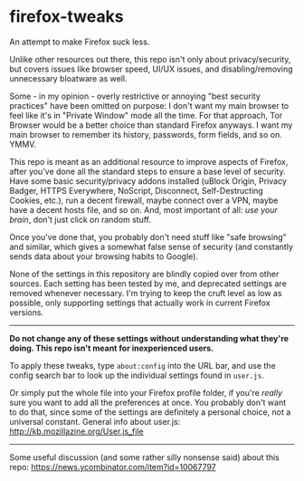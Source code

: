 # firefox-tweaks
An attempt to make Firefox suck less. 

Unlike other resources out there, this repo isn't only about privacy/security, but covers issues like browser speed, UI/UX issues, and disabling/removing unnecessary bloatware as well.

Some - in my opinion - overly restrictive or annoying "best security practices" have been omitted on purpose: I don't want my main browser to feel like it's in "Private Window" mode all the time. For that approach, Tor Browser would be a better choice than standard Firefox anyways. I want my main browser to remember its history, passwords, form fields, and so on. YMMV.

This repo is meant as an additional resource to improve aspects of Firefox, after you've done all the standard steps to ensure a base level of security. Have some basic security/privacy addons installed (uBlock Origin, Privacy Badger, HTTPS Everywhere, NoScript, Disconnect, Self-Destructing Cookies, etc.), run a decent firewall, maybe connect over a VPN, maybe have a decent hosts file, and so on. And, most important of all: *use your brain*, don't just click on random stuff. 

Once you've done that, you probably don't need stuff like "safe browsing" and similar, which gives a somewhat false sense of security (and constantly sends data about your browsing habits to Google).

None of the settings in this repository are blindly copied over from other sources. Each setting has been tested by me, and deprecated settings are removed whenever necessary. I'm trying to keep the cruft level as low as possible, only supporting settings that actually work in current Firefox versions.

---

**Do not change any of these settings without understanding what they're doing. This repo isn't meant for inexperienced users.** 

To apply these tweaks, type `about:config` into the URL bar, and use the config search bar to look up the individual settings found in `user.js`. 

Or simply put the whole file into your Firefox profile folder, if you're *really* sure you want to add all the preferences at once. You probably don't want to do that, since some of the settings are definitely a personal choice, not a universal constant. General info about user.js: http://kb.mozillazine.org/User.js_file

---

Some useful discussion (and some rather silly nonsense said) about this repo: https://news.ycombinator.com/item?id=10067797
